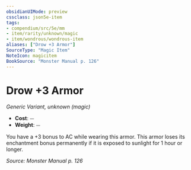 ```yaml
---
obsidianUIMode: preview
cssclass: json5e-item
tags:
- compendium/src/5e/mm
- item/rarity/unknown/magic
- item/wondrous/wondrous-item
aliases: ["Drow +3 Armor"]
SourceType: "Magic Item"
NoteIcon: magicitem
BookSource: "Monster Manual p. 126"
---
```

# Drow +3 Armor
*Generic Variant, unknown (magic)*  

- **Cost**: ⏤
- **Weight**: ⏤

You have a +3 bonus to AC while wearing this armor. This armor loses its enchantment bonus permanently if it is exposed to sunlight for 1 hour or longer.

*Source: Monster Manual p. 126*